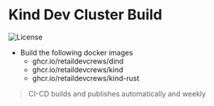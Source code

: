 # Kind Dev Cluster Build

![License](https://img.shields.io/badge/license-MIT-green.svg)

- Build the following docker images
  - ghcr.io/retaildevcrews/dind
  - ghcr.io/retaildevcrews/kind
  - ghcr.io/retaildevcrews/kind-rust

> CI-CD builds and publishes automatically and weekly
